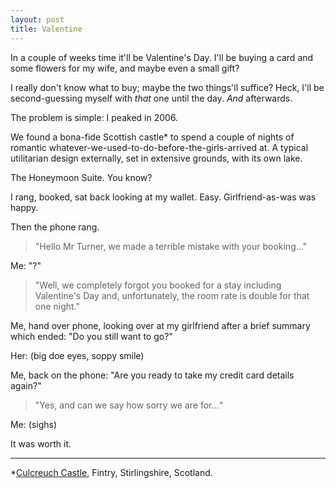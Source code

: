 ```yaml
---
layout: post
title: Valentine
---
```


In a couple of weeks time it'll be Valentine's Day.  I'll be buying a card and some flowers for my wife, and maybe even a small gift?

I really don't know what to buy; maybe the two things'll suffice?  Heck, I'll be second-guessing myself with *that* one until the day.  *And* afterwards.

The problem is simple: I peaked in 2006.

We found a bona-fide Scottish castle\* to spend a couple of nights of romantic whatever-we-used-to-do-before-the-girls-arrived at.  A typical utilitarian design externally, set in extensive grounds, with its own lake.

The Honeymoon Suite.  You know?

I rang, booked, sat back looking at my wallet.  Easy.  Girlfriend-as-was was happy.

Then the phone rang.

> "Hello Mr Turner, we made a terrible mistake with your booking…"

Me: "?"

> "Well, we completely forgot you booked for a stay including Valentine's Day and, unfortunately, the room rate is double for that one night."

Me, hand over phone, looking over at my girlfriend after a brief summary which ended: "Do you still want to go?"

Her: (big doe eyes, soppy smile)

Me, back on the phone: "Are you ready to take my credit card details again?"

> "Yes, and can we say how sorry we are for…“

Me: (sighs)

It was worth it.

---

\*[Culcreuch Castle](https://www.culcreuch.com/), Fintry, Stirlingshire, Scotland. 
